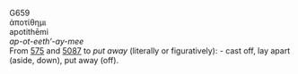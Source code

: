 <body>
  <p>G659<br>  ἀποτίθημι  <br> apotithēmi  <br><i>ap-ot-eeth‘-ay-mee </i><br>From <a href="g0575.htm">575</a> and <a href="g5087.htm">5087</a>  to <i>put</i> <i>away</i> (literally or figuratively): - cast off, lay apart (aside, down), put away (off).<br></p>
 </body>